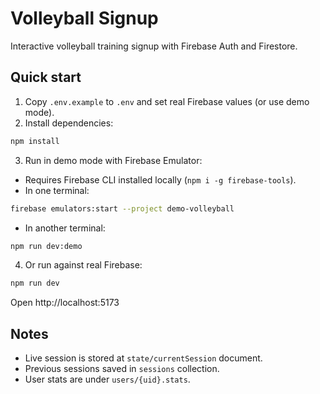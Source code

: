 # Volleyball Signup

Interactive volleyball training signup with Firebase Auth and Firestore.

## Quick start

1. Copy `.env.example` to `.env` and set real Firebase values (or use demo mode).
2. Install dependencies:

```bash
npm install
```

3. Run in demo mode with Firebase Emulator:

- Requires Firebase CLI installed locally (`npm i -g firebase-tools`).
- In one terminal:
```bash
firebase emulators:start --project demo-volleyball
```
- In another terminal:
```bash
npm run dev:demo
```

4. Or run against real Firebase:
```bash
npm run dev
```

Open http://localhost:5173

## Notes
- Live session is stored at `state/currentSession` document.
- Previous sessions saved in `sessions` collection.
- User stats are under `users/{uid}.stats`.
